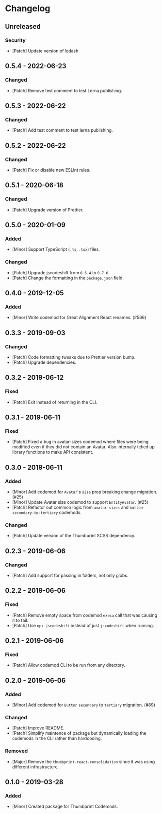 # Changelog

## Unreleased

### Security

-   [Patch] Update version of lodash

## 0.5.4 - 2022-06-23

### Changed

-   [Patch] Remove test comment to test Lerna publishing.

## 0.5.3 - 2022-06-22

### Changed

-   [Patch] Add test comment to test lerna publishing.

## 0.5.2 - 2022-06-22

### Changed

-   [Patch] Fix or disable new ESLint rules.

## 0.5.1 - 2020-06-18

### Changed

-   [Patch] Upgrade version of Prettier.

## 0.5.0 - 2020-01-09

### Added

-   [Minor] Support TypeScript (`.ts`, `.tsx`) files.

### Changed

-   [Patch] Upgrade jscodeshift from `0.6.4` to `0.7.0`.
-   [Patch] Change the formatting in the `package.json` field.

## 0.4.0 - 2019-12-05

### Added

-   [Minor] Write codemod for Great Alignment React renames. (#566)

## 0.3.3 - 2019-09-03

### Changed

-   [Patch] Code formatting tweaks due to Prettier version bump.
-   [Patch] Upgrade dependencies.

## 0.3.2 - 2019-06-12

### Fixed

-   [Patch] Exit instead of returning in the CLI.

## 0.3.1 - 2019-06-11

### Fixed

-   [Patch] Fixed a bug in avatar-sizes codemod where files were being modified even if they did not contain an Avatar. Also internally tidied up library functions to make API consistent.

## 0.3.0 - 2019-06-11

### Added

-   [Minor] Add codemod for `Avatar`'s `size` prop breaking change migration. (#25)
-   [Minor] Update Avatar size codemod to support `EntityAvatar`. (#25)
-   [Patch] Refactor out common logic from `avatar-sizes` and `button-secondary-to-tertiary` codemods.

### Changed

-   [Patch] Update version of the Thumbprint SCSS dependency.

## 0.2.3 - 2019-06-06

### Changed

-   [Patch] Add support for passing in folders, not only globs.

## 0.2.2 - 2019-06-06

### Fixed

-   [Patch] Remove empty space from codemod `execa` call that was causing it to fail.
-   [Patch] Use `npx jscodeshift` instead of just `jscodeshift` when running.

## 0.2.1 - 2019-06-06

### Fixed

-   [Patch] Allow codemod CLI to be run from any directory.

## 0.2.0 - 2019-06-06

### Added

-   [Minor] Add codemod for `Button` `secondary` to `tertiary` migration. (#89)

### Changed

-   [Patch] Improve README.
-   [Patch] Simplify maintence of package but dynamically loading the codemods in the CLI rather than hardcoding.

### Removed

-   [Major] Remove the `thumbprint-react-consolidation` since it was using different infrastructure.

## 0.1.0 - 2019-03-28

### Added

-   [Minor] Created package for Thumbprint Codemods.
